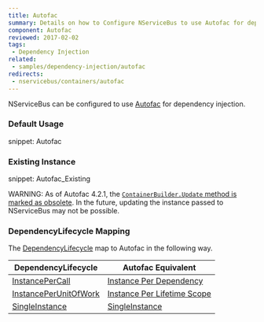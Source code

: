 ```yaml
---
title: Autofac
summary: Details on how to Configure NServiceBus to use Autofac for dependency injection. Includes usage examples as well as lifecycle mappings. 
component: Autofac
reviewed: 2017-02-02
tags:
 - Dependency Injection
related:
 - samples/dependency-injection/autofac
redirects:
 - nservicebus/containers/autofac
---
```



NServiceBus can be configured to use [Autofac](https://autofac.org/) for dependency injection.


### Default Usage

snippet: Autofac


### Existing Instance

snippet: Autofac_Existing

WARNING: As of Autofac 4.2.1, the [`ContainerBuilder.Update` method is marked as obsolete](https://github.com/autofac/Autofac/issues/811). In the future, updating the instance passed to NServiceBus may not be possible.


### DependencyLifecycle Mapping

The [DependencyLifecycle](/nservicebus/dependency-injection/#dependency-lifecycle) map to Autofac in the following way.

| DependencyLifecycle                                                                                             | Autofac Equivalent                                                                                                        |
|-----------------------------------------------------------------------------------------------------------------|---------------------------------------------------------------------------------------------------------------------------|
| [InstancePerCall](/nservicebus/dependency-injection/#dependency-lifecycle-instancepercall) | [Instance Per Dependency](http://docs.autofac.org/en/latest/lifetime/instance-scope.html#instance-per-dependency)         |
| [InstancePerUnitOfWork](/nservicebus/dependency-injection/#dependency-lifecycle-instanceperunitofwork)                    | [Instance Per Lifetime Scope](http://docs.autofac.org/en/latest/lifetime/instance-scope.html#instance-per-lifetime-scope) |
| [SingleInstance](/nservicebus/dependency-injection/#dependency-lifecycle-singleinstance)                                  | [SingleInstance](http://docs.autofac.org/en/latest/lifetime/instance-scope.html#single-instance)                          |
